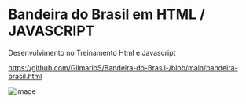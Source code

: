 # Bandeira do Brasil em HTML / JAVASCRIPT

Desenvolvimento no Treinamento Html e Javascript

https://github.com/GilmarioS/Bandeira-do-Brasil-/blob/main/bandeira-brasil.html

![image](https://user-images.githubusercontent.com/102427018/236690957-6644590c-0f3d-4bf3-b401-274078ef11cf.png)
